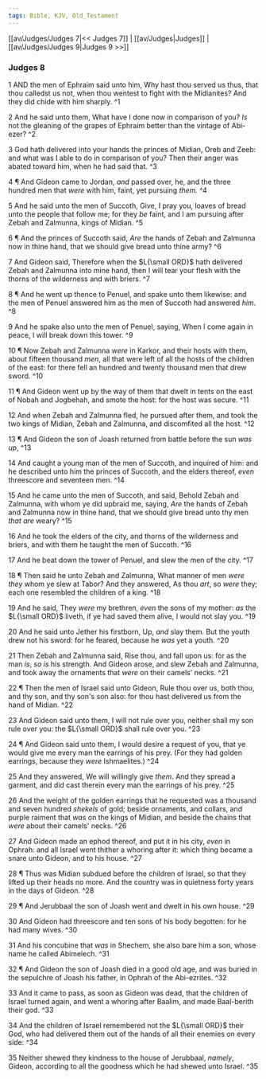 ```yaml
---
tags: Bible, KJV, Old_Testament
---
```


[[av/Judges/Judges 7|<< Judges 7]] | [[av/Judges|Judges]] | [[av/Judges/Judges 9|Judges 9 >>]]

### Judges 8

1 AND the men of Ephraim said unto him, Why hast thou served us thus, that thou calledst us not, when thou wentest to fight with the Midianites? And they did chide with him sharply. ^1

2 And he said unto them, What have I done now in comparison of you? _Is_ not the gleaning of the grapes of Ephraim better than the vintage of Abi-ezer? ^2

3 God hath delivered into your hands the princes of Midian, Oreb and Zeeb: and what was I able to do in comparison of you? Then their anger was abated toward him, when he had said that. ^3

4 ¶ And Gideon came to Jordan, _and_ passed over, he, and the three hundred men that _were_ with him, faint, yet pursuing _them_. ^4

5 And he said unto the men of Succoth, Give, I pray you, loaves of bread unto the people that follow me; for they _be_ faint, and I am pursuing after Zebah and Zalmunna, kings of Midian. ^5

6 ¶ And the princes of Succoth said, _Are_ the hands of Zebah and Zalmunna now in thine hand, that we should give bread unto thine army? ^6

7 And Gideon said, Therefore when the $L{\small ORD}$ hath delivered Zebah and Zalmunna into mine hand, then I will tear your flesh with the thorns of the wilderness and with briers. ^7

8 ¶ And he went up thence to Penuel, and spake unto them likewise: and the men of Penuel answered him as the men of Succoth had answered _him_. ^8

9 And he spake also unto the men of Penuel, saying, When I come again in peace, I will break down this tower. ^9

10 ¶ Now Zebah and Zalmunna _were_ in Karkor, and their hosts with them, about fifteen thousand _men_, all that were left of all the hosts of the children of the east: for there fell an hundred and twenty thousand men that drew sword. ^10

11 ¶ And Gideon went up by the way of them that dwelt in tents on the east of Nobah and Jogbehah, and smote the host: for the host was secure. ^11

12 And when Zebah and Zalmunna fled, he pursued after them, and took the two kings of Midian, Zebah and Zalmunna, and discomfited all the host. ^12

13 ¶ And Gideon the son of Joash returned from battle before the sun _was_ _up_, ^13

14 And caught a young man of the men of Succoth, and inquired of him: and he described unto him the princes of Succoth, and the elders thereof, _even_ threescore and seventeen men. ^14

15 And he came unto the men of Succoth, and said, Behold Zebah and Zalmunna, with whom ye did upbraid me, saying, _Are_ the hands of Zebah and Zalmunna now in thine hand, that we should give bread unto thy men _that_ _are_ weary? ^15

16 And he took the elders of the city, and thorns of the wilderness and briers, and with them he taught the men of Succoth. ^16

17 And he beat down the tower of Penuel, and slew the men of the city. ^17

18 ¶ Then said he unto Zebah and Zalmunna, What manner of men _were_ _they_ whom ye slew at Tabor? And they answered, As thou _art_, so _were_ they; each one resembled the children of a king. ^18

19 And he said, They _were_ my brethren, _even_ the sons of my mother: _as_ the $L{\small ORD}$ liveth, if ye had saved them alive, I would not slay you. ^19

20 And he said unto Jether his firstborn, Up, _and_ slay them. But the youth drew not his sword: for he feared, because he _was_ yet a youth. ^20

21 Then Zebah and Zalmunna said, Rise thou, and fall upon us: for as the man _is_, _so_ _is_ his strength. And Gideon arose, and slew Zebah and Zalmunna, and took away the ornaments that _were_ on their camels' necks. ^21

22 ¶ Then the men of Israel said unto Gideon, Rule thou over us, both thou, and thy son, and thy son's son also: for thou hast delivered us from the hand of Midian. ^22

23 And Gideon said unto them, I will not rule over you, neither shall my son rule over you: the $L{\small ORD}$ shall rule over you. ^23

24 ¶ And Gideon said unto them, I would desire a request of you, that ye would give me every man the earrings of his prey. (For they had golden earrings, because they _were_ Ishmaelites.) ^24

25 And they answered, We will willingly give _them_. And they spread a garment, and did cast therein every man the earrings of his prey. ^25

26 And the weight of the golden earrings that he requested was a thousand and seven hundred _shekels_ of gold; beside ornaments, and collars, and purple raiment that _was_ on the kings of Midian, and beside the chains that _were_ about their camels' necks. ^26

27 And Gideon made an ephod thereof, and put it in his city, _even_ in Ophrah: and all Israel went thither a whoring after it: which thing became a snare unto Gideon, and to his house. ^27

28 ¶ Thus was Midian subdued before the children of Israel, so that they lifted up their heads no more. And the country was in quietness forty years in the days of Gideon. ^28

29 ¶ And Jerubbaal the son of Joash went and dwelt in his own house. ^29

30 And Gideon had threescore and ten sons of his body begotten: for he had many wives. ^30

31 And his concubine that _was_ in Shechem, she also bare him a son, whose name he called Abimelech. ^31

32 ¶ And Gideon the son of Joash died in a good old age, and was buried in the sepulchre of Joash his father, in Ophrah of the Abi-ezrites. ^32

33 And it came to pass, as soon as Gideon was dead, that the children of Israel turned again, and went a whoring after Baalim, and made Baal-berith their god. ^33

34 And the children of Israel remembered not the $L{\small ORD}$ their God, who had delivered them out of the hands of all their enemies on every side: ^34

35 Neither shewed they kindness to the house of Jerubbaal, _namely_, Gideon, according to all the goodness which he had shewed unto Israel. ^35
